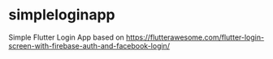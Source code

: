 # simpleloginapp
Simple Flutter Login App based on https://flutterawesome.com/flutter-login-screen-with-firebase-auth-and-facebook-login/
